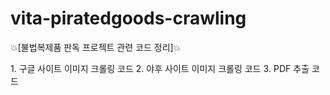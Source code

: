 # vita-piratedgoods-crawling
💥[불법복제품 판독 프로젝트 관련 코드 정리]💥

1️. 구글 사이트 이미지 크롤링 코드
2️. 야후 사이트 이미지 크롤링 코드
3️. PDF 추출 코드
